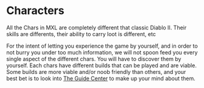 # Characters

All the Chars in MXL are completely different that classic Diablo II. Their skills are differents, their ability to carry loot is different, etc

For the intent of letting you experience the game by yourself, and in order to not burry you under too much information, we will not spoon feed you every single aspect of the different chars. You will have to discover them by yourself. Each chars have different builds that can be played and are viable. Some builds are more viable and/or noob friendly than others, and your best bet is to look into [The Guide Center](https://forum.median-xl.com/viewforum.php?f=40) to make up your mind about them.




